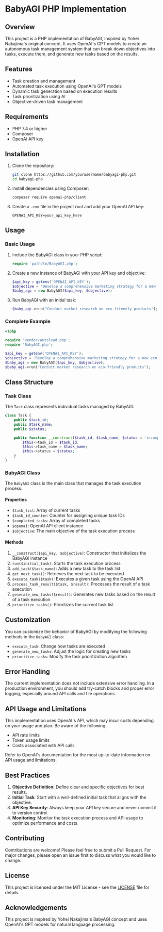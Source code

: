 # BabyAGI PHP Implementation

## Overview

This project is a PHP implementation of BabyAGI, inspired by Yohei Nakajima's original concept. It uses OpenAI's GPT models to create an autonomous task management system that can break down objectives into tasks, execute them, and generate new tasks based on the results.

## Features

- Task creation and management
- Automated task execution using OpenAI's GPT models
- Dynamic task generation based on execution results
- Task prioritization using AI
- Objective-driven task management

## Requirements

- PHP 7.4 or higher
- Composer
- OpenAI API key

## Installation

1. Clone the repository:
   ```bash
   git clone https://github.com/yourusername/babyagi-php.git
   cd babyagi-php
   ```

2. Install dependencies using Composer:
   ```bash
   composer require openai-php/client
   ```

3. Create a `.env` file in the project root and add your OpenAI API key:
   ```
   OPENAI_API_KEY=your_api_key_here
   ```

## Usage

### Basic Usage

1. Include the BabyAGI class in your PHP script:

   ```php
   require 'path/to/BabyAGI.php';
   ```

2. Create a new instance of BabyAGI with your API key and objective:

   ```php
   $api_key = getenv('OPENAI_API_KEY');
   $objective = 'Develop a comprehensive marketing strategy for a new eco-friendly product';
   $baby_agi = new BabyAGI($api_key, $objective);
   ```

3. Run BabyAGI with an initial task:

   ```php
   $baby_agi->run("Conduct market research on eco-friendly products");
   ```

### Complete Example

```php
<?php

require 'vendor/autoload.php';
require 'BabyAGI.php';

$api_key = getenv('OPENAI_API_KEY');
$objective = 'Develop a comprehensive marketing strategy for a new eco-friendly product';
$baby_agi = new BabyAGI($api_key, $objective);
$baby_agi->run("Conduct market research on eco-friendly products");
```

## Class Structure

### Task Class

The `Task` class represents individual tasks managed by BabyAGI.

```php
class Task {
    public $task_id;
    public $task_name;
    public $status;

    public function __construct($task_id, $task_name, $status = 'incomplete') {
        $this->task_id = $task_id;
        $this->task_name = $task_name;
        $this->status = $status;
    }
}
```

### BabyAGI Class

The `BabyAGI` class is the main class that manages the task execution process.

#### Properties

- `$task_list`: Array of current tasks
- `$task_id_counter`: Counter for assigning unique task IDs
- `$completed_tasks`: Array of completed tasks
- `$openai`: OpenAI API client instance
- `$objective`: The main objective of the task execution process

#### Methods

1. `__construct($api_key, $objective)`: Constructor that initializes the BabyAGI instance
2. `run($initial_task)`: Starts the task execution process
3. `add_task($task_name)`: Adds a new task to the task list
4. `get_next_task()`: Retrieves the next task to be executed
5. `execute_task($task)`: Executes a given task using the OpenAI API
6. `process_task_result($task, $result)`: Processes the result of a task execution
7. `generate_new_tasks($result)`: Generates new tasks based on the result of a task execution
8. `prioritize_tasks()`: Prioritizes the current task list

## Customization

You can customize the behavior of BabyAGI by modifying the following methods in the `BabyAGI` class:

- `execute_task`: Change how tasks are executed
- `generate_new_tasks`: Adjust the logic for creating new tasks
- `prioritize_tasks`: Modify the task prioritization algorithm

## Error Handling

The current implementation does not include extensive error handling. In a production environment, you should add try-catch blocks and proper error logging, especially around API calls and file operations.

## API Usage and Limitations

This implementation uses OpenAI's API, which may incur costs depending on your usage and plan. Be aware of the following:

- API rate limits
- Token usage limits
- Costs associated with API calls

Refer to OpenAI's documentation for the most up-to-date information on API usage and limitations.

## Best Practices

1. **Objective Definition**: Define clear and specific objectives for best results.
2. **Initial Task**: Start with a well-defined initial task that aligns with the objective.
3. **API Key Security**: Always keep your API key secure and never commit it to version control.
4. **Monitoring**: Monitor the task execution process and API usage to optimize performance and costs.

## Contributing

Contributions are welcome! Please feel free to submit a Pull Request. For major changes, please open an issue first to discuss what you would like to change.

## License

This project is licensed under the MIT License - see the [LICENSE](LICENSE) file for details.

## Acknowledgements

This project is inspired by Yohei Nakajima's BabyAGI concept and uses OpenAI's GPT models for natural language processing.
